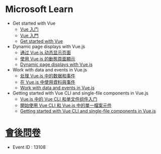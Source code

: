 # Microsoft Learn 
* Get started with Vue
    * [Vue 入门](https://docs.microsoft.com/zh-cn/learn/modules/vue-get-started/?wt.mc_id=checkin_13098_webpage_reactor)
    * [Vue 入門](https://docs.microsoft.com/zh-tw/learn/modules/vue-get-started/?wt.mc_id=checkin_13098_webpage_reactor)
    * [Get started with Vue](https://docs.microsoft.com/en-us/learn/modules/vue-get-started/?wt.mc_id=checkin_13098_webpage_reactor)
* Dynamic page displays with Vue.js
    * [通过 Vue.js 动态显示页面](https://docs.microsoft.com/zh-cn/learn/modules/vue-dynamic-rendering/?wt.mc_id=checkin_13098_webpage_reactor)
    * [使用 Vue.js 的動態頁面顯示](https://docs.microsoft.com/zh-tw/learn/modules/vue-dynamic-rendering/?wt.mc_id=checkin_13098_webpage_reactor)
    * [Dynamic page displays with Vue.js](https://docs.microsoft.com/en-us/learn/modules/vue-dynamic-rendering/?wt.mc_id=checkin_13098_webpage_reactor)
* Work with data and events in Vue.js
    * [处理 Vue.js 中的数据和事件](https://docs.microsoft.com/zh-cn/learn/modules/vue-data-events/?wt.mc_id=checkin_13103_webpage_reactor)
    * [在 Vue.js 中使用資料與事件](https://docs.microsoft.com/zh-tw/learn/modules/vue-data-events/?wt.mc_id=checkin_13103_webpage_reactor)
    * [Work with data and events in Vue.js](https://docs.microsoft.com/en-us/learn/modules/vue-data-events/?wt.mc_id=checkin_13103_webpage_reactor)
* Getting started with Vue CLI and single-file components in Vue.js
    * [Vue.js 中的 Vue CLI 和单文件组件入门](https://docs.microsoft.com/zh-cn/learn/modules/vue-cli-components/?wt.mc_id=checkin_13108_webpage_reactor)
    * [開始使用 Vue CLI 和 Vue.js 中的單一檔案元件](https://docs.microsoft.com/zh-tw/learn/modules/vue-cli-components/?wt.mc_id=checkin_13108_webpage_reactor)
    * [Getting started with Vue CLI and single-file components in Vue.js](https://docs.microsoft.com/en-us/learn/modules/vue-cli-components/?wt.mc_id=checkin_13108_webpage_reactor)

# [會後問卷](https://aka.ms/Reactor/Survey)
* Event ID : 13108